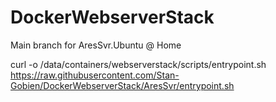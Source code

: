 # DockerWebserverStack

Main branch for AresSvr.Ubuntu @ Home

curl -o  /data/containers/webserverstack/scripts/entrypoint.sh https://raw.githubusercontent.com/Stan-Gobien/DockerWebserverStack/AresSvr/entrypoint.sh
